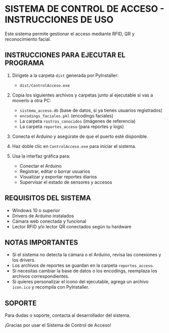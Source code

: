 # SISTEMA DE CONTROL DE ACCESO - INSTRUCCIONES DE USO

Este sistema permite gestionar el acceso mediante RFID, QR y reconocimiento facial.

## INSTRUCCIONES PARA EJECUTAR EL PROGRAMA

1. Dirígete a la carpeta `dist` generada por PyInstaller:
   - `dist/ControlAcceso.exe`

2. Copia los siguientes archivos y carpetas junto al ejecutable si vas a moverlo a otra PC:
   - `sistema_acceso.db` (base de datos, si ya tienes usuarios registrados)
   - `encodings_faciales.pkl` (encodings faciales)
   - La carpeta `rostros_conocidos` (imágenes de referencia)
   - La carpeta `reportes_acceso` (para reportes y logs)

3. Conecta el Arduino y asegúrate de que el puerto esté disponible.

4. Haz doble clic en `ControlAcceso.exe` para iniciar el sistema.

5. Usa la interfaz gráfica para:
   - Conectar el Arduino
   - Registrar, editar o borrar usuarios
   - Visualizar y exportar reportes diarios
   - Supervisar el estado de sensores y accesos

## REQUISITOS DEL SISTEMA

- Windows 10 o superior
- Drivers de Arduino instalados
- Cámara web conectada y funcional
- Lector RFID y/o lector QR conectados según tu hardware

## NOTAS IMPORTANTES

- Si el sistema no detecta la cámara o el Arduino, revisa las conexiones y los drivers.
- Los archivos de reportes se guardan en la carpeta `reportes_acceso`.
- Si necesitas cambiar la base de datos o los encodings, reemplaza los archivos correspondientes.
- Si quieres personalizar el ícono del ejecutable, agrega un archivo `icon.ico` y recompila con PyInstaller.

## SOPORTE

Para dudas o soporte, contacta al desarrollador del sistema.

¡Gracias por usar el Sistema de Control de Acceso! 